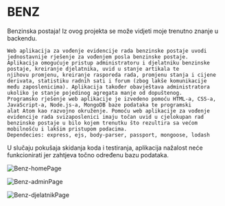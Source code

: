 # BENZ
Benzinska postaja!
Iz ovog projekta se može vidjeti moje trenutno znanje u backendu.


    Web aplikacija za vođenje evidencije rada benzinske postaje uvodi jednostavnije rješenje za vođenjem posla benzinske postaje.
    Aplikacija omogućuje pristup administratoru i djelatniku benzinske postaje, kreiranje djelatnika, uvid u stanje artikala te 
    njihovu promjenu, kreiranje rasporeda rada, promjenu stanja i cijene derivata, statistiku radnih sati i forum (zbog lakše komunikacije
    među zaposlenicima). Aplikacija također obavještava administratora ukoliko je stanje pojedinog agregata manje od dopuštenog.
    Programsko rješenje web aplikacije je izvedeno pomoću HTML-a, CSS-a, JavaScript-a, Node.js-a, MongoDB baze podataka te programski
    alat Atom kao razvojno okruženje. Pomoću web aplikacije za vođenje evidencije rada svizaposlenici imaju točan uvid u cjelokupan rad
    benzinske postaje u bilo kojem trenutku što rezultira sa većom mobilnošću i lakšim pristupom podacima.
    Dependecies: express, ejs, body-parser, passport, mongoose, lodash
    
U slučaju pokušaja skidanja koda i testiranja, aplikacija nažalost neće funkcionirati jer zahtjeva točno određenu bazu podataka.

![Benz-homePage](https://user-images.githubusercontent.com/85894362/131656322-677ecd7c-a055-4c1d-a424-48101d4bc198.png)

![Benz-adminPage](https://user-images.githubusercontent.com/85894362/131656448-263219f7-be34-404b-be8c-e7cbe053f866.png)

![Benz-djelatnikPage](https://user-images.githubusercontent.com/85894362/131656710-bdeefc13-1a04-4b7a-b64f-878fbebf6c05.png)



